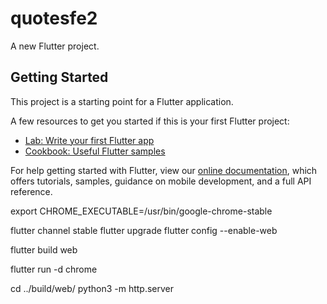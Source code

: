 # quotesfe2

A new Flutter project.

## Getting Started

This project is a starting point for a Flutter application.

A few resources to get you started if this is your first Flutter project:

- [Lab: Write your first Flutter app](https://flutter.dev/docs/get-started/codelab)
- [Cookbook: Useful Flutter samples](https://flutter.dev/docs/cookbook)

For help getting started with Flutter, view our
[online documentation](https://flutter.dev/docs), which offers tutorials,
samples, guidance on mobile development, and a full API reference.



export CHROME_EXECUTABLE=/usr/bin/google-chrome-stable

flutter channel stable
flutter upgrade
flutter config --enable-web


flutter build web

flutter run -d chrome

cd ../build/web/
python3 -m http.server



